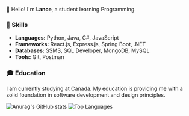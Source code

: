 <!-- ## Hi there 👋, I'm Lance -->
<!-- <h1 align="center">Computer Science student</h1> -->

<!--
**lancemiranoo/lancemiranoo** is a ✨ _special_ ✨ repository because its `README.md` (this file) appears on your GitHub profile.

Here are some ideas to get you started:

- 🔭 I’m currently working on ...
- 🌱 I’m currently learning ...
- 👯 I’m looking to collaborate on ...
- 🤔 I’m looking for help with ...
- 💬 Ask me about ...
- 📫 How to reach me: ...
- 😄 Pronouns: ...
- ⚡ Fun fact: ...
-->
<!--
<div align="center">
    <img src="https://github.com/user-attachments/assets/00da1a45-8ef7-4ef9-8065-30986597d4c9" />
</div>

<br>

- 🤔 I’m interested in Data Analytics, Web Development and Software Engineering.
- 🌱 I’m currently learning Full-Stack Java, C# and JavaScript.
  
<br>
-->

👋 Hello! I'm **Lance**, a student learning Programming.

### 🚀 Skills
- **Languages:** Python, Java, C#, JavaScript
- **Frameworks:** React.js, Express.js, Spring Boot, .NET
- **Databases:** SSMS, SQL Developer, MongoDB, MySQL
- **Tools:** Git, Postman

### 🎓 Education
I am currently studying at Canada. My education is providing me with a solid foundation in software development and design principles.




![Anurag's GitHub stats](https://github-readme-stats.vercel.app/api?username=lancemiranoo&show_icons=true&theme=dracula)
![Top Languages](https://github-readme-stats.vercel.app/api/top-langs/?username=lancemiranoo&layout=donut&theme=dracula)


